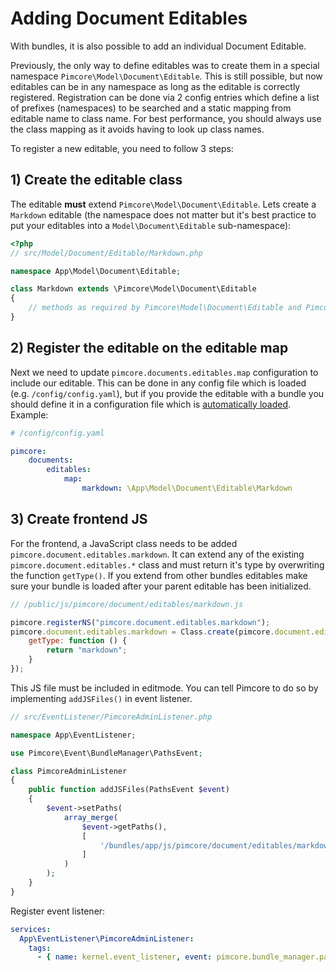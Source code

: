 # Adding Document Editables 

With bundles, it is also possible to add an individual Document Editable. 

Previously, the only way to define editables was to create them in a special namespace `Pimcore\Model\Document\Editable`. This
is still possible, but now editables can be in any namespace as long as the editable is correctly registered. Registration
can be done via 2 config entries which define a list of prefixes (namespaces) to be searched and a static mapping from
editable name to class name. For best performance, you should always use the class mapping as it avoids having to look
up class names.

To register a new editable, you need to follow 3 steps:

## 1) Create the editable class

The editable **must** extend `Pimcore\Model\Document\Editable`. Lets create a `Markdown` editable (the namespace does not matter
but it's best practice to put your editables into a `Model\Document\Editable` sub-namespace):

```php
<?php
// src/Model/Document/Editable/Markdown.php

namespace App\Model\Document\Editable;

class Markdown extends \Pimcore\Model\Document\Editable
{
    // methods as required by Pimcore\Model\Document\Editable and Pimcore\Model\Document\Editable\EditableInterface
}
```

## 2) Register the editable on the editable map

Next we need to update `pimcore.documents.editables.map` configuration to include our editable. This can be done in any config
file which is loaded (e.g. `/config/config.yaml`), but if you provide the editable with a bundle you should define it
in a configuration file which is [automatically loaded](./03_Auto_Loading_Config_And_Routing_Definitions.md). Example:

```yaml
# /config/config.yaml

pimcore:
    documents:
        editables:
            map:
                markdown: \App\Model\Document\Editable\Markdown
```

## 3) Create frontend JS

For the frontend, a JavaScript class needs to be added `pimcore.document.editables.markdown`. It can 
extend any of the existing `pimcore.document.editables.*` class and must return it's type by overwriting 
the function `getType()`. If you extend from other bundles editables make sure your bundle is loaded after your parent editable has been initialized.

```js
// /public/js/pimcore/document/editables/markdown.js

pimcore.registerNS("pimcore.document.editables.markdown");
pimcore.document.editables.markdown = Class.create(pimcore.document.editables.textarea, {
    getType: function () {
        return "markdown";
    }
});
```

This JS file must be included in editmode. You can tell Pimcore to do so by implementing `addJSFiles()`
in event listener. 

```php
// src/EventListener/PimcoreAdminListener.php

namespace App\EventListener;

use Pimcore\Event\BundleManager\PathsEvent;

class PimcoreAdminListener
{
    public function addJSFiles(PathsEvent $event)
    {
        $event->setPaths(
            array_merge(
                $event->getPaths(),
                [
                    '/bundles/app/js/pimcore/document/editables/markdown.js'
                ]
            )
        );
    }
}

```

Register event listener:
```yaml
services:
  App\EventListener\PimcoreAdminListener:
    tags:
      - { name: kernel.event_listener, event: pimcore.bundle_manager.paths.js, method: addJSFiles }
```
